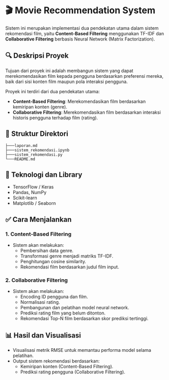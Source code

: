 # 🎬 Movie Recommendation System

Sistem ini merupakan implementasi dua pendekatan utama dalam sistem rekomendasi film, yaitu **Content-Based Filtering** menggunakan TF-IDF dan **Collaborative Filtering** berbasis Neural Network (Matrix Factorization).

## 🔍 Deskripsi Proyek

Tujuan dari proyek ini adalah membangun sistem yang dapat merekomendasikan film kepada pengguna berdasarkan preferensi mereka, baik dari sisi konten film maupun pola interaksi pengguna.

Proyek ini terdiri dari dua pendekatan utama:
- **Content-Based Filtering**: Merekomendasikan film berdasarkan kemiripan konten (genre).
- **Collaborative Filtering**: Merekomendasikan film berdasarkan interaksi historis pengguna terhadap film (rating).

## 📁 Struktur Direktori
 ```
├───laporan.md
├───sistem_rekomendasi.ipynb
├───sistem_rekomendasi.py
└───README.md
 ```
## 🧰 Teknologi dan Library

- TensorFlow / Keras
- Pandas, NumPy
- Scikit-learn
- Matplotlib / Seaborn


## ✅ Cara Menjalankan

### 1. Content-Based Filtering
- Sistem akan melakukan:
  - Pembersihan data genre.
  - Transformasi genre menjadi matriks TF-IDF.
  - Penghitungan cosine similarity.
  - Rekomendasi film berdasarkan judul film input.

### 2. Collaborative Filtering
- Sistem akan melakukan:
  - Encoding ID pengguna dan film.
  - Normalisasi rating.
  - Pembangunan dan pelatihan model neural network.
  - Prediksi rating film yang belum ditonton.
  - Rekomendasi Top-N film berdasarkan skor prediksi tertinggi.

## 📊 Hasil dan Visualisasi
- Visualisasi metrik RMSE untuk memantau performa model selama pelatihan.
- Output sistem rekomendasi berdasarkan:
  - Kemiripan konten (Content-Based Filtering).
  - Prediksi rating pengguna (Collaborative Filtering).
